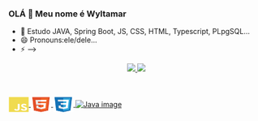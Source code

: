 ###  OLÁ 👋 Meu nome é Wyltamar


- 🔭 Estudo JAVA, Spring Boot, JS, CSS, HTML, Typescript, PLpgSQL... 
- 😄 Pronouns:ele/dele...
- ⚡ 
-->


<div align="center">
  <a href="https://github.com/wyltamar">
  <img height="180em" src="https://github-readme-stats.vercel.app/api?username=wyltamar&show_icons=true&theme=dark&include_all_commits=true&count_private=true"/>
  <img height="180em" src="https://github-readme-stats.vercel.app/api/top-langs/?username=wyltamar&layout=compact&langs_count=7&theme=dark"/>
</div>
  
  
 ##
  
<div style="display: inline_block"><br>
  <img align="center" alt="Rafa-Js" height="30" width="40" src="https://raw.githubusercontent.com/devicons/devicon/master/icons/javascript/javascript-plain.svg">
  
  <img align="center" alt="Rafa-HTML" height="30" width="40" src="https://raw.githubusercontent.com/devicons/devicon/master/icons/html5/html5-original.svg">
  <img align="center" alt="Rafa-CSS" height="30" width="40" src="https://raw.githubusercontent.com/devicons/devicon/master/icons/css3/css3-original.svg">
  <img align="center" alt="Java image" height="30" width="40"     src="https://upload.wikimedia.org/wikipedia/pt/thumb/3/30/Java_programming_language_logo.svg/1200px-Java_programming_language_logo.svg.png">
</div>
